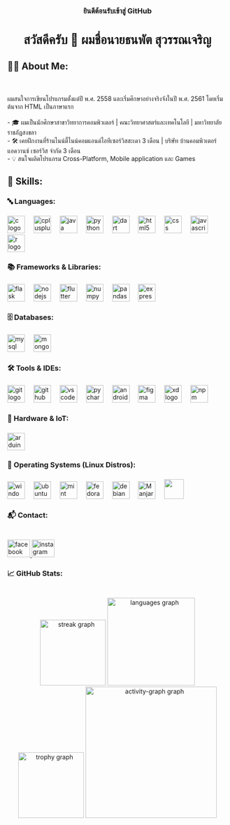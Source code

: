 <br clear="both">

<h3 align="center">ยินดีต้อนรับเข้าสู่ GitHub</h3>
<h1 align="center">สวัสดีครับ 👋 ผมชื่อนายธนพัต สุวรรณเจริญ</h1>

###

<h2 align="left">🧑‍💻 About Me:</h2>

###

<br clear="both">

<p align="left">ผมสนใจการเขียนโปรแกรมตั้งแต่ปี พ.ศ. 2558 และเริ่มศึกษาอย่างจริงจังในปี พ.ศ. 2561 โดยเริ่มต้นจาก HTML เป็นภาษาแรก<br><br>- 🎓 ผมเป็นนักศึกษาสาขาวิทยาการคอมพิวเตอร์ | คณะวิทยาศาสตร์และเทคโนโลยี | มหาวิทยาลัยราชภัฎสงขลา  <br>- 🛠️ เคยฝึกงานที่ร้านไนน์ตี้ไนน์คอมแอนด์ไอทีเซอร์วิสสะเดา 3 เดือน | บริษัท บ้านคอมพิวเตอร์ แอดวานซ์ เซอร์วิส จำกัด 3 เดือน<br>- 💡 สนใจผลิตโปรแกรม Cross-Platform, Mobile application และ Games</p>

###

<h2 align="left">🚀 Skills:</h2>

###

<h3 align="left">🔤 Languages:</h3>

###

<div align="left">
  <img src="https://skillicons.dev/icons?i=c&theme=light" height="40" alt="c logo"  />
  <img width="12" />
  <img src="https://skillicons.dev/icons?i=cpp&theme=light" height="40" alt="cplusplus logo"  />
  <img width="12" />
  <img src="https://skillicons.dev/icons?i=java&theme=light" height="40" alt="java logo"  />
  <img width="12" />
  <img src="https://skillicons.dev/icons?i=py&theme=light" height="40" alt="python logo"  />
  <img width="12" />
  <img src="https://skillicons.dev/icons?i=dart&theme=light" height="40" alt="dart logo"  />
  <img width="12" />
  <img src="https://skillicons.dev/icons?i=html&theme=light" height="40" alt="html5 logo"  />
  <img width="12" />
  <img src="https://skillicons.dev/icons?i=css&theme=light" height="40" alt="css logo"  />
  <img width="12" />
  <img src="https://skillicons.dev/icons?i=js&theme=light" height="40" alt="javascript logo"  />
  <img width="12" />
  <img src="https://skillicons.dev/icons?i=r&theme=light" height="40" alt="r logo"  />
</div>


###

<h3 align="left">📚 Frameworks & Libraries:</h3>

###

<div align="left">
  <img src="https://skillicons.dev/icons?i=flask&theme=light" height="40" alt="flask logo"  />
  <img width="12" />
  <img src="https://skillicons.dev/icons?i=nodejs&theme=light" height="40" alt="nodejs logo"  />
  <img width="12" />
  <img src="https://skillicons.dev/icons?i=flutter&theme=light" height="40" alt="flutter logo"  />
  <img width="12" />
  <img src="https://cdn.jsdelivr.net/gh/devicons/devicon/icons/numpy/numpy-original.svg" height="40" alt="numpy logo"  />
  <img width="12" />
  <img src="https://cdn.jsdelivr.net/gh/devicons/devicon/icons/pandas/pandas-original.svg" height="40" alt="pandas logo"  />
  <img width="12" />
  <img src="https://skillicons.dev/icons?i=express&theme=light" height="40" alt="express logo"  />
  
</div>

###

<h3 align="left">🗄️ Databases:</h3>

###

<div align="left">
  <img src="https://skillicons.dev/icons?i=mysql&theme=light" height="40" alt="mysql logo"  />
  <img width="12" />
  <img src="https://skillicons.dev/icons?i=mongodb&theme=light" height="40" alt="mongodb logo"  />
</div>

###

<h3 align="left">🛠️ Tools & IDEs:</h3>

###

<div align="left">
  <img src="https://skillicons.dev/icons?i=git&theme=light" height="40" alt="git logo"  />
  <img width="12" />
  <img src="https://skillicons.dev/icons?i=github&theme=light" height="40" alt="github logo"  />
  <img width="12" />
  <img src="https://skillicons.dev/icons?i=vscode&theme=light" height="40" alt="vscode logo"  />
  <img width="12" />
  <img src="https://skillicons.dev/icons?i=pycharm&theme=light" height="40" alt="pycharm logo"  />
  <img width="12" />
  <img src="https://skillicons.dev/icons?i=androidstudio&theme=light" height="40" alt="androidstudio logo"  />
  <img width="12" />
  <img src="https://skillicons.dev/icons?i=figma&theme=light" height="40" alt="figma logo"  />
  <img width="12" />
  <img src="https://skillicons.dev/icons?i=xd&theme=light" height="40" alt="xd logo"  />
  <img width="12" />
  <img src="https://cdn.simpleicons.org/npm/CB3837" height="40" alt="npm logo"  />
</div>

###

<h3 align="left">🔌 Hardware & IoT:</h3>

###

<div align="left">
  <img src="https://skillicons.dev/icons?i=arduino&theme=light" height="40" alt="arduino logo"  />
</div>

###

<h3 align="left">🐧 Operating Systems (Linux Distros):</h3>

###

<div align="left">
  <img src="https://cdn.jsdelivr.net/gh/devicons/devicon/icons/windows8/windows8-original.svg" height="40" alt="windows8 logo"  />
  <img width="12" />
  <img src="https://cdn.simpleicons.org/ubuntu/E95420" height="40" alt="ubuntu logo"  />
  <img width="12" />
  <img src="https://skillicons.dev/icons?i=mint&theme=light" height="40" alt="mint logo"  />
  <img width="12" />
  <img src="https://cdn.simpleicons.org/fedora/51A2DA" height="40" alt="fedora logo"  />
  <img width="12" />
  <img src="https://cdn.simpleicons.org/debian/A81D33" height="40" alt="debian logo"  />
  <img width="12" />
  <img src="https://upload.wikimedia.org/wikipedia/commons/6/68/Icon_manjaro_rounded_2022.svg" width="40" alt="Manjaro logo"/>
  <img width="12" />
  <img src="https://upload.wikimedia.org/wikipedia/commons/thumb/7/70/Zorin_OS.svg/692px-Zorin_OS.svg.png?20220906213935" width="45" />

</div>

###

<h3 align="left">📬 Contact:</h3>

###

<br clear="both">

<div align="left">
  <a href="https://www.facebook.com/earg0728" target="_blank">
    <img src="https://raw.githubusercontent.com/maurodesouza/profile-readme-generator/master/src/assets/icons/social/facebook/default.svg" width="52" height="40" alt="facebook logo"  />
  </a>
  <a href="https://www.instagram.com/james._.su/" target="_blank">
    <img src="https://raw.githubusercontent.com/maurodesouza/profile-readme-generator/master/src/assets/icons/social/instagram/default.svg" width="52" height="40" alt="instagram logo"  />
  </a>
</div>

###

<h3 align="left">📈 GitHub Stats:</h3>

###

<br clear="both">

<div align="center">
  <img src="https://streak-stats.demolab.com?user=james28dev&locale=en&mode=weekly&theme=tokyonight&hide_border=true&border_radius=5&date_format=j/n%5B/Y%5D&order=3" height="150" alt="streak graph"  />
  <img src="https://github-readme-stats.vercel.app/api/top-langs?username=james28dev&locale=en&hide_title=true&layout=compact&card_width=320&langs_count=20&theme=tokyonight&hide_border=true&order=2" height="200" alt="languages graph"  />
  <img src="https://github-profile-trophy.vercel.app?username=james28dev&theme=tokyonight&column=-1&row=1&margin-w=8&margin-h=8&no-bg=false&no-frame=true&order=4" height="150" alt="trophy graph"  />
  <img src="https://github-readme-activity-graph.vercel.app/graph?username=james28dev&radius=16&theme=tokyo-night&area=true&order=5&hide_border=true&hide_title=true" height="300" alt="activity-graph graph"  />
</div>

###
